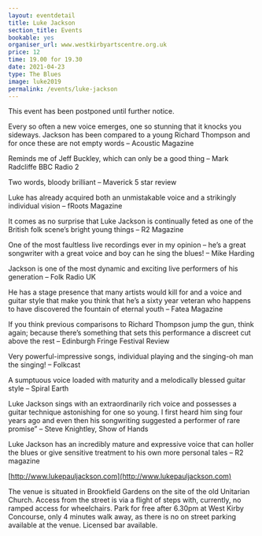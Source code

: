 ```yaml
---
layout: eventdetail
title: Luke Jackson
section_title: Events
bookable: yes
organiser_url: www.westkirbyartscentre.org.uk
price: 12
time: 19.00 for 19.30
date: 2021-04-23
type: The Blues
image: luke2019
permalink: /events/luke-jackson
---
```


This event has been postponed until further notice.

Every so often a new voice emerges, one so stunning that it knocks you sideways. Jackson has been compared to a young Richard Thompson and for once these are not empty
words –  Acoustic Magazine

Reminds me of Jeff Buckley, which can only be a good thing – Mark Radcliffe BBC Radio 2

Two words, bloody brilliant – Maverick 5 star review

Luke has already acquired both an unmistakable voice and a strikingly individual vision – fRoots Magazine

It comes as no surprise that Luke Jackson is continually feted as one of the British folk scene’s bright young things – R2 Magazine

One of the most faultless live recordings ever in my opinion – he’s a great songwriter with a great voice and boy can he sing the blues! – Mike Harding

Jackson is one of the most dynamic and exciting live performers of his generation – Folk Radio UK

He has a stage presence that many artists would kill for and a voice and guitar style that make you think that he’s a sixty year veteran who happens to have discovered the fountain
of eternal youth – Fatea Magazine

If you think previous comparisons to Richard Thompson jump the gun, think again; because there’s something that sets this performance a discreet cut above the rest –
Edinburgh Fringe Festival Review

Very powerful-impressive songs, individual playing and the singing-oh man the singing! – Folkcast

A sumptuous voice loaded with maturity and a melodically blessed guitar style – Spiral Earth

Luke Jackson sings with an extraordinarily rich voice and possesses a guitar technique astonishing for one so young. I first heard him sing four years ago and even then his
songwriting suggested a performer of rare promise” – Steve Knightley, Show of Hands

Luke Jackson has an incredibly mature and expressive voice that can holler the blues or give sensitive treatment to his own more personal tales – R2 magazine

[http://www.lukepauljackson.com](http://www.lukepauljackson.com)

The venue is situated in Brookfield Gardens on the site of the old Unitarian Church. Access from the street is via a flight of steps with, currently, no ramped access for wheelchairs.
Park for free after 6.30pm at West Kirby Concourse, only 4 minutes walk away, as there is no on street parking available at the venue. Licensed bar available.

